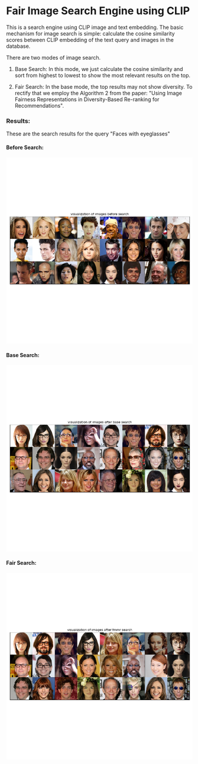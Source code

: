 # Fair Image Search Engine using CLIP


This is a search engine using CLIP image and text embedding. The basic mechanism for image search is simple: calculate the cosine similarity scores between CLIP embedding of the text query and images in the database.

There are two modes of image search.

1. Base Search: In this mode, we just calculate the cosine similarity and sort from highest to lowest to show the most relevant results on the top.

2. Fair Search: In the base mode, the top results may not show diversity. To rectify that we employ the Algorithm 2 from the paper: "Using Image Fairness Representations in Diversity-Based Re-ranking for Recommendations".


### Results:

These are the search results for the query "Faces with eyeglasses"

#### Before Search:
<div>
   <img  src="https://github.com/Mehrab-Tanjim/fair_search_engine_using_CLIP/blob/master/results/plots/visualization%20of%20images%20before%20search.jpg"> 
</div>

#### Base Search:
<div>
   <img  src="https://github.com/Mehrab-Tanjim/fair_search_engine_using_CLIP/blob/master/results/plots/visualization%20of%20images%20after%20base%20search.jpg"> 
</div>

#### Fair Search:
<div>
   <img  src="https://github.com/Mehrab-Tanjim/fair_search_engine_using_CLIP/blob/master/results/plots/visualization%20of%20images%20after%20fmmr%20search.jpg"> 
</div>

